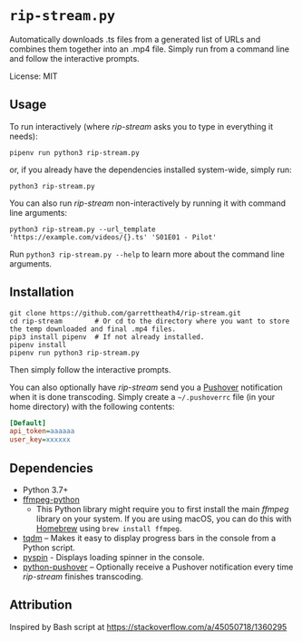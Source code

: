`rip-stream.py`
===============

Automatically downloads .ts files from a generated list of URLs and combines them together into an .mp4 file.
Simply run from a command line and follow the interactive prompts.

License: MIT

Usage
-----

To run interactively (where _rip-stream_ asks you to type in everything it needs):

    pipenv run python3 rip-stream.py

or, if you already have the dependencies installed system-wide, simply run:

    python3 rip-stream.py

You can also run _rip-stream_ non-interactively by running it with command line arguments:

    python3 rip-stream.py --url_template 'https://example.com/videos/{}.ts' 'S01E01 - Pilot'

Run `python3 rip-stream.py --help` to learn more about the command line arguments.

Installation
------------

```shell
git clone https://github.com/garrettheath4/rip-stream.git
cd rip-stream        # Or cd to the directory where you want to store the temp downloaded and final .mp4 files.
pip3 install pipenv  # If not already installed.
pipenv install
pipenv run python3 rip-stream.py
```

Then simply follow the interactive prompts.

You can also optionally have _rip-stream_ send you a [Pushover](https://pushover.net) notification when it is done
transcoding. Simply create a `~/.pushoverrc` file (in your home directory) with the following contents:

```ini
[Default]
api_token=aaaaaa
user_key=xxxxxx
```

Dependencies
------------

* Python 3.7+
* [ffmpeg-python]
    * This Python library might require you to first install the main _ffmpeg_ library on your system.
      If you are using macOS, you can do this with [Homebrew](https://brew.sh) using `brew install ffmpeg`.
* [tqdm] – Makes it easy to display progress bars in the console from a Python script.
* [pyspin] - Displays loading spinner in the console.
* [python-pushover] – Optionally receive a Pushover notification every time _rip-stream_ finishes transcoding.

Attribution
-----------

Inspired by Bash script at https://stackoverflow.com/a/45050718/1360295



<!-- Links -->
[ffmpeg-python]: https://github.com/kkroening/ffmpeg-python
[tqdm]: https://tqdm.github.io
[pyspin]: https://github.com/lord63/py-spin
[python-pushover]: https://github.com/Thibauth/python-pushover
